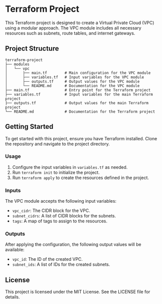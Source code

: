 # Terraform Project

This Terraform project is designed to create a Virtual Private Cloud (VPC) using a modular approach. The VPC module includes all necessary resources such as subnets, route tables, and internet gateways.

## Project Structure

```
terraform-project
├── modules
│   └── vpc
│       ├── main.tf        # Main configuration for the VPC module
│       ├── variables.tf   # Input variables for the VPC module
│       ├── outputs.tf     # Output values for the VPC module
│       └── README.md      # Documentation for the VPC module
├── main.tf                # Entry point for the Terraform project
├── variables.tf           # Input variables for the main Terraform project
├── outputs.tf             # Output values for the main Terraform project
└── README.md              # Documentation for the Terraform project
```

## Getting Started

To get started with this project, ensure you have Terraform installed. Clone the repository and navigate to the project directory.

### Usage

1. Configure the input variables in `variables.tf` as needed.
2. Run `terraform init` to initialize the project.
3. Run `terraform apply` to create the resources defined in the project.

### Inputs

The VPC module accepts the following input variables:

- `vpc_cidr`: The CIDR block for the VPC.
- `subnet_cidrs`: A list of CIDR blocks for the subnets.
- `tags`: A map of tags to assign to the resources.

### Outputs

After applying the configuration, the following output values will be available:

- `vpc_id`: The ID of the created VPC.
- `subnet_ids`: A list of IDs for the created subnets.

## License

This project is licensed under the MIT License. See the LICENSE file for details.